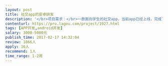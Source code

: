 ```yaml
---                
layout: post       
title: 社交app的安卓研发           
description: '</br>项目需求：</br>一款面向学生的社交app，当前app已经上线，完成了从无到有的过程，由于安卓研发离职，当前需要安卓工程师可以继续版本的迭代。</br>功能为：组织社团活动：创建群组、加入群组、发现群组。页面不会太多，已有API，UI也已经完成，只需写好页面，联调，打包测试即可。</br>'     
contenturl: https://pro.lagou.com/project/1927.html      
tags: [APP开发,android开发]            
salary: 3000-5000元          
publish_time: 2017-02-17 14:32:04         
review: 1866人                   
apply: 16人                   
recommend: 1人                   
time_range: 1-2周              
---                 
```

